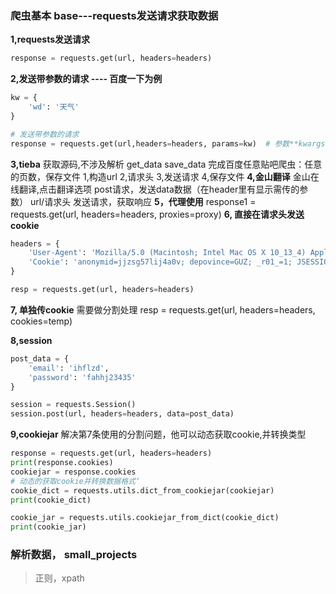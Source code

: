 ### 爬虫基本 base---requests发送请求获取数据
**1,requests发送请求**
```python
response = requests.get(url, headers=headers)
```
**2,发送带参数的请求 ---- 百度一下为例**
```python
kw = {
    'wd': '天气'
}

# 发送带参数的请求
response = requests.get(url,headers=headers, params=kw)  # 参数**kwargs 会转为关键字参数
```
**3,tieba**
获取源码,不涉及解析
get_data
save_data
完成百度任意贴吧爬虫：任意的页数，保存文件
1,构造url
2,请求头
3,发送请求
4,保存文件
**4,金山翻译**
金山在线翻译,点击翻译选项
post请求，发送data数据（在header里有显示需传的参数）
url/请求头
发送请求，获取响应
**5，代理使用**
response1 = requests.get(url, headers=headers, proxies=proxy)
**6, 直接在请求头发送cookie**
```python
headers = {
    'User-Agent': 'Mozilla/5.0 (Macintosh; Intel Mac OS X 10_13_4) AppleWebKit/537.36 (KHTML, like Gecko) Chrome/67.0.3396.99 Safari/537.36',
    'Cookie': 'anonymid=jjzsg57lij4a0v; depovince=GUZ; _r01_=1; JSESSIONID=abcjSoAVQRNdKhGzNQmtw; ick_login=677bb014-6e4c-49eb-a750-3c276acd8fb6; first_login_flag=1; ln_uact=13120120193; ln_hurl=http://hdn.xnimg.cn/photos/hdn221/20150122/0020/h_main_EV5v_537400006359195a.jpg; jebe_key=653e4f6d-748a-4acd-a026-68a770c87b07%7C1f761d9c8741e5f9db45b82beaa3e5c0%7C1532442103424%7C1%7C1532442109240; _de=7C29999F6ABEF93417E906AB286F0AF5; id=438718956; ver=7.0; jebecookies=7646ac99-a58f-4116-8a45-24bf325bf09f|||||; p=1aab02cd726753d905c446a9619288df6; t=9f6492b5dfa92d3f2b58bcf4a6951e196; societyguester=9f6492b5dfa92d3f2b58bcf4a6951e196; xnsid=3097b007; loginfrom=null; wp=1; wp_fold=1'
}

resp = requests.get(url, headers=headers)

```
**7, 单独传cookie**
需要做分割处理
resp = requests.get(url, headers=headers, cookies=temp)

**8,session**
```python
post_data = {
    'email': 'ihflzd',
    'password': 'fahhj23435'
}

session = requests.Session()
session.post(url, headers=headers, data=post_data)

```
**9,cookiejar**
解决第7条使用的分割问题，他可以动态获取cookie,并转换类型
```python
response = requests.get(url, headers=headers)
print(response.cookies)
cookiejar = response.cookies
# 动态的获取cookie并转换数据格式‘
cookie_dict = requests.utils.dict_from_cookiejar(cookiejar)
print(cookie_dict)

cookie_jar = requests.utils.cookiejar_from_dict(cookie_dict)
print(cookie_jar)

```
### 解析数据， small_projects
> 正则，xpath
